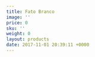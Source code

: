 ```yaml
---
title: Fato Branco
image: ''
price: 0
sku: ''
weight: 0
layout: products
date: 2017-11-01 20:39:11 +0000
---
```

